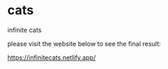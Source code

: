 # cats
infinite cats

please visit the website below to see the final result:

https://infinitecats.netlify.app/
